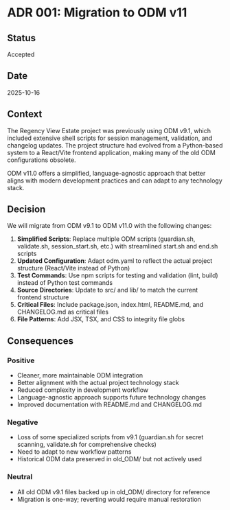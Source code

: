 # ADR 001: Migration to ODM v11

## Status
Accepted

## Date
2025-10-16

## Context
The Regency View Estate project was previously using ODM v9.1, which included extensive shell scripts for session management, validation, and changelog updates. The project structure had evolved from a Python-based system to a React/Vite frontend application, making many of the old ODM configurations obsolete.

ODM v11.0 offers a simplified, language-agnostic approach that better aligns with modern development practices and can adapt to any technology stack.

## Decision
We will migrate from ODM v9.1 to ODM v11.0 with the following changes:

1. **Simplified Scripts**: Replace multiple ODM scripts (guardian.sh, validate.sh, session_start.sh, etc.) with streamlined start.sh and end.sh scripts
2. **Updated Configuration**: Adapt odm.yaml to reflect the actual project structure (React/Vite instead of Python)
3. **Test Commands**: Use npm scripts for testing and validation (lint, build) instead of Python test commands
4. **Source Directories**: Update to src/ and lib/ to match the current frontend structure
5. **Critical Files**: Include package.json, index.html, README.md, and CHANGELOG.md as critical files
6. **File Patterns**: Add JSX, TSX, and CSS to integrity file globs

## Consequences

### Positive
- Cleaner, more maintainable ODM integration
- Better alignment with the actual project technology stack
- Reduced complexity in development workflow
- Language-agnostic approach supports future technology changes
- Improved documentation with README.md and CHANGELOG.md

### Negative
- Loss of some specialized scripts from v9.1 (guardian.sh for secret scanning, validate.sh for comprehensive checks)
- Need to adapt to new workflow patterns
- Historical ODM data preserved in old_ODM/ but not actively used

### Neutral
- All old ODM v9.1 files backed up in old_ODM/ directory for reference
- Migration is one-way; reverting would require manual restoration
